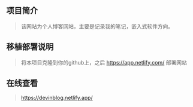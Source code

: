 ## 项目简介
> 该网站为个人博客网站，主要是记录我的笔记，嵌入式软件方向。
> 
## 移植部署说明
> 将本项目克隆到你的github上，之后 https://app.netlify.com/ 部署网站
> 
## 在线查看
> https://devinblog.netlify.app/
> 
